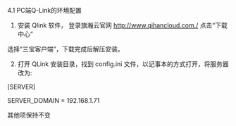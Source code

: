 4.1 PC端Q-Link的环境配置



1. 安装 Qlink 软件， 登录旗瀚云官网 http://www.qihancloud.com./ 点击“下载中心”

选择“三宝客户端”，下载完成后解压安装。

2. 打开 QLink 安装目录，找到 config.ini 文件，以记事本的方式打开，将服务器改为:

\[SERVER\]

SERVER\_DOMAIN = 192.168.1.71

其他项保持不变

